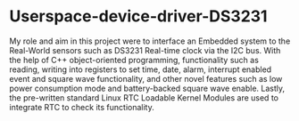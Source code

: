 # Userspace-device-driver-DS3231
My role and aim in this project were to interface an Embedded system to the Real-World sensors such as DS3231 Real-time clock via the I2C bus. With the help of C++ object-oriented programming, functionality such as reading, writing into registers to set time, date, alarm, interrupt enabled event and square wave functionality, and other novel features such as low power consumption mode and battery-backed square wave enable. Lastly, the pre-written standard Linux RTC Loadable Kernel Modules are used to integrate RTC to check its functionality.
